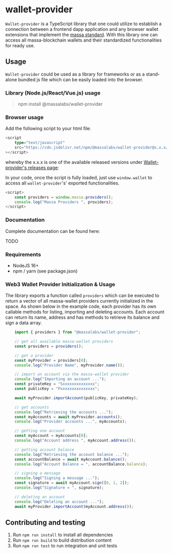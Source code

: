 # wallet-provider

`Wallet-provider` is a TypeScript library that one could utilize to establish a connection between a frontend dapp application and any browser wallet extensions that implement the [massa standard](https://github.com/massalabs/massa-standards/blob/main/wallet/dapps-communication.md). With this library one can access all massa-blockchain wallets and their standardized functionalities for ready use.

## Usage

`Wallet-provider` could be used as a library for frameworks or as a stand-alone bundled js file which can be easily loaded into the browser.

### Library (Node.js/React/Vue.js) usage

> npm install @massalabs/wallet-provider

### Browser usage

Add the following script to your html file:

```ts
<script
    type="text/javascript"
    src="https://cdn.jsdelivr.net/npm/@massalabs/wallet-provider@x.x.x/bundle.js"
></script>
```

whereby the x.x.x is one of the available released versions under
[Wallet-provider's releases page](https://github.com/massalabs/wallet-provider/releases):

In your code, once the script is fully loaded, just use `window.wallet` to access all `wallet-provider`'s' exported functionalities.

```ts
<script>
    const providers = window.massa.providers();
    console.log("Massa Providers ", providers);
</script>
```

### Documentation

Complete documentation can be found here:

TODO

### Requirements

-   NodeJS 16+
-   npm / yarn (see package.json)


### Web3 Wallet Provider Initialization & Usage

The library exports a function called `providers` which can be executed to return a vector of all massa-wallet providers currently initialized in the space. As shown below in the example code, each provider has its own callable methods for listing, importing and deleting accounts. Each account can return its name, address and has methods to retrieve its balance and sign a data array. 

```ts
    import { providers } from "@massalabs/wallet-provider";

    // get all available massa-wallet providers
    const providers = providers();

    // get a provider
    const myProvider = providers[0];
    console.log("Provider Name", myProvider.name());

    // import an account via the massa-wallet provider
    console.log("Importing an account ...");
    const privateKey = "Sxxxxxxxxxxxxxx";
    const publicKey = "Pxxxxxxxxxxxxxxx";

    await myProvider.importAccount(publicKey, privateKey);

    // get accounts
    console.log("Retrieving the accounts ...");
    const myAccounts = await myProvider.accounts();
    console.log("Provider accounts ...", myAccounts);

    // getting one account
    const myAccount = myAccounts[0];
    console.log("Account address ", myAccount.address());

    // getting account balance
    console.log("Retrieving the account balance ...");
    const accountBalance = await myAccount.balance();
    console.log("Account Balance = ", accountBalance.balance);

    // signing a message
    console.log("Signing a message ...");
    const signature = await myAccount.sign([0, 1, 2]);
    console.log("Signature = ", signature);

    // deleting an account
    console.log("Deleting an account ...");
    await myProvider.importAccount(myAccount.address());
```

## Contributing and testing

1. Run `npm run install` to install all dependencies
2. Run `npm run build` to build distribution content
3. Run `npm run test` to run integration and unit tests